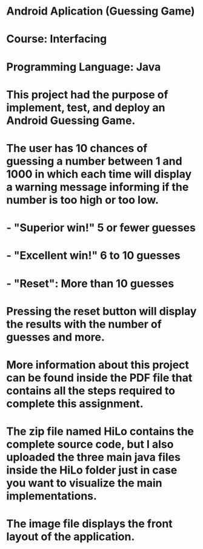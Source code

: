 # Android Aplication (Guessing Game)
# Course: Interfacing
# Programming Language: Java 

# This project had the purpose of implement, test, and deploy an Android Guessing Game.

# The user has 10 chances of guessing a number between 1 and 1000 in which each time will display a warning message informing if the number is too high or too low. 

#      - "Superior win!"  5 or fewer guesses
#      - "Excellent win!" 6 to 10 guesses
#      - "Reset":  More than 10 guesses

# Pressing the reset button will display the results with the number of guesses and more.

# More information about this project can be found inside the PDF file that contains all the steps required to complete this assignment.

# The zip file named HiLo contains the complete source code, but I also uploaded the three main java files inside the HiLo folder just in case you want to visualize the main implementations.

# The image file displays the front layout of the application.
